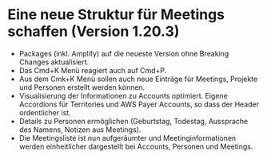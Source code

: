# Eine neue Struktur für Meetings schaffen (Version 1.20.3)

- Packages (inkl. Amplify) auf die neueste Version ohne Breaking Changes aktualisiert.
- Das Cmd+K Menü reagiert auch auf Cmd+P.
- Aus dem Cmk+K Menü sollen auch neue Einträge für Meetings, Projekte und Personen erstellt werden können.
- Visualisierung der Informationen zu Accounts optimiert. Eigene Accordions für Territories und AWS Payer Accounts, so dass der Header ordentlicher ist.
- Details zu Personen ermöglichen (Geburtstag, Todestag, Aussprache des Namens, Notizen aus Meetings).
- Die Meetingsliste ist nun aufgeräumter und Meetinginformationen werden einheitlicher dargestellt bei Accounts, Personen und Meetings.
